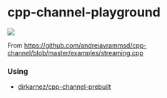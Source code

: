 cpp-channel-playground
======================
![](https://github.com/dirkarnez/cpp-channel-playground/actions/workflows/build.yml/badge.svg)

From https://github.com/andreiavrammsd/cpp-channel/blob/master/examples/streaming.cpp

### Using
- [dirkarnez/cpp-channel-prebuilt](https://github.com/dirkarnez/cpp-channel-prebuilt)
